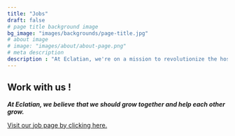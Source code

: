 ```yaml
---
title: "Jobs"
draft: false
# page title background image
bg_image: "images/backgrounds/page-title.jpg"
# about image
# image: "images/about/about-page.png"
# meta description
description : "At Eclatian, we're on a mission to revolutionize the hospitality industry with our innovative digital catalogue, ordering solutions and many more. Join us to be a part of a dynamic team driving change in the way the world dines out."
---
```



## Work with us !

***At Eclatian, we believe that we should grow together and help each other grow.***




[Visit our job page by clicking here.](https://app.pyjamahr.com/careers?company=Eclatian%20Technologies%20Pvt.%20Ltd.&company_uuid=EBF2F73BA9)
